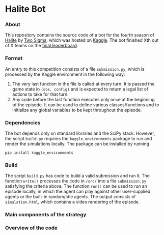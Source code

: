 # Halite Bot

### About
This repository contains the source code of a bot for the fourth season of [Halite](https://halite.io/) by [Two Sigma](https://www.twosigma.com/), which was hosted on [Kaggle](https://www.kaggle.com/c/halite). The bot finished Xth out of X teams on the [final leaderboard](https://www.kaggle.com/c/halite/leaderboard).


### Format
An entry to this competition consists of a file `submission.py`, which is processed by the Kaggle environment in the following way:
1. The very last function in the file is called at every turn. It is passed the game state in `(obs, config)` and is expected to return a legal list of actions to take for that turn.
2. Any code before the last function executes only once at the beginning of the episode. It can be used to define various classes/functions and to initialize any global variables to be kept throughout the episode.


### Dependencies
The bot depends only on standard libraries and the SciPy stack. However, the script `build.py` requires the `kaggle_environments` package to run and render the simulations locally. The package can be installed by running

`pip install kaggle_environments`


### Build
The script `build.py` has code to build a valid submission and run it. The function `write()` processes the code in `/src/` into a file `submission.py` satisfying the criteria above. The function `run()` can be used to run an episode locally, in which the agent can play against other user-supplied agents or the built-in random/idle agents. The output consists of `simulation.html`, which contains a video rendering of the episode.


### Main components of the strategy


### Overview of the code
